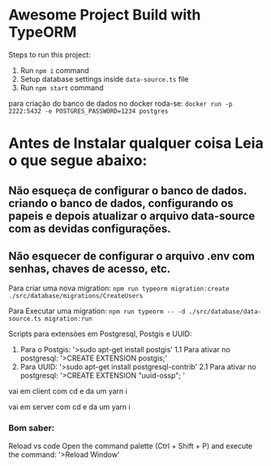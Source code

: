 # Awesome Project Build with TypeORM

Steps to run this project:

1. Run `npm i` command
2. Setup database settings inside `data-source.ts` file
3. Run `npm start` command

para criação do banco de dados no docker roda-se:
`docker run -p 2222:5432 -e POSTGRES_PASSWORD=1234 postgres`

# Antes de Instalar qualquer coisa Leia o que segue abaixo:

## Não esqueça de configurar o banco de dados. criando o banco de dados, configurando os papeis e depois atualizar o arquivo data-source com as devidas configurações.

## Não esquecer de configurar o arquivo .env com senhas, chaves de acesso, etc.

Para criar uma nova migration:
`npm run typeorm migration:create ./src/database/migrations/CreateUsers`

Para Executar uma migration:
`npm run typeorm -- -d ./src/database/data-source.ts migration:run`

Scripts para extensões em Postgresql, Postgis e UUID:
1. Para o Postgis:
    '>sudo apt-get install postgis'
1.1 Para ativar no postgresql:
    '>CREATE EXTENSION postgis;'
2. Para UUID:
    '>sudo apt-get install postgresql-contrib'
2.1 Para ativar no postgresql:
    '>CREATE EXTENSION "uuid-ossp";
'

vai em client com cd 
e da um yarn i

vai em server com cd 
e da um yarn i


### Bom saber:
Reload vs code
Open the command palette (Ctrl + Shift + P) and execute the command:
    '>Reload Window'
